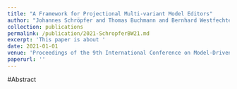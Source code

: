 ```yaml
---
title: "A Framework for Projectional Multi-variant Model Editors"
author: "Johannes Schröpfer and Thomas Buchmann and Bernhard Westfechtel"
collection: publications
permalink: /publication/2021-SchropferBW21.md
excerpt: 'This paper is about '
date: 2021-01-01
venue: 'Proceedings of the 9th International Conference on Model-Driven Engineering and Software Development, MODELSWARD 2021, Online Streaming, February 8-10, 2021'
paperurl: ''
---
```


#Abstract
